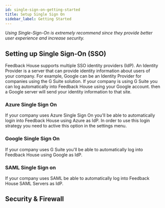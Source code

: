 ```yaml
---
id: single-sign-on-getting-started
title: Setup Single Sign On
sidebar_label: Getting Started
---
```


*Using Single-Sign-On is extremely recommend since they provide better user experience and increase security.*

## Setting up Single Sign-On (SSO)

Feedback House supports multiple SSO identity providers (IdP). An Identity Provider is a server that can provide identity information about users of your company. For example, Google can be an Identity Provider for companies using the G Suite solution. If your company is using G Suite you can log automatically into Feedback House using your Google account. then a Google server will send your identity information to that site.

### Azure Single Sign On

If your company uses Azure Single Sign On you'll be able to automatically login into Feedback House using Azure as IdP. In order to use this login strategy you need to active this option in the settings menu.

### Google Single Sign On

If your company uses G Suite you'll be able to automatically log into Feedback House using Google as IdP.

### SAML Single Sign on

If your company uses SAML be able to automatically log into Feedback House SAML Servers as IdP.

## Security & Firewall

